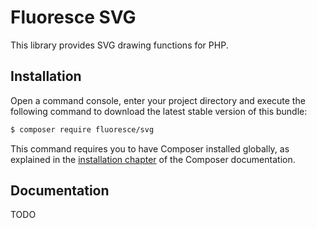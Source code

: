 Fluoresce SVG
=============

This library provides SVG drawing functions for PHP.

## Installation

Open a command console, enter your project directory and execute the following
command to download the latest stable version of this bundle:

```bash
$ composer require fluoresce/svg
```

This command requires you to have Composer installed globally, as explained in
the [installation chapter](https://getcomposer.org/doc/00-intro.md) of the
Composer documentation.

## Documentation

TODO
